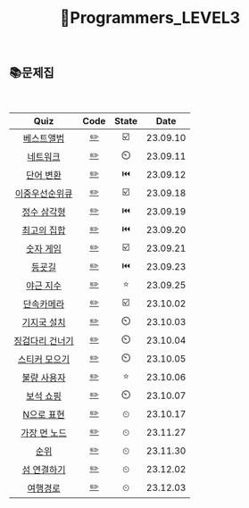 <div align="center">
  <br />
  <h1> 🥉Programmers_LEVEL3 </h1>
  <br />
</div>

## 📚문제집

<br />

|                                        Quiz                                        |           Code            | State |   Date   |
| :--------------------------------------------------------------------------------: | :-----------------------: | :---: | :------: |
|   [베스트앨범](https://school.programmers.co.kr/learn/courses/30/lessons/42579)    |   [✏️](./베스트앨범.js)   |  ☑️   | 23.09.10 |
|    [네트워크](https://school.programmers.co.kr/learn/courses큐30/lessons/43162)    |    [✏️](./네트워크.js)    |  ⏲️   | 23.09.11 |
|    [단어 변환](https://school.programmers.co.kr/learn/courses/30/lessons/43163)    |    [✏️](./단어변환.js)    |  ⏮️   | 23.09.12 |
| [이중우선순위큐](https://school.programmers.co.kr/learn/courses/30/lessons/42628)  | [✏️](./이중우선순위큐.js) |  ☑️   | 23.09.18 |
|   [정수 삼각형](https://school.programmers.co.kr/learn/courses/30/lessons/43105)   |   [✏️](./정수삼각형.js)   |  ⏮️   | 23.09.19 |
|   [최고의 집합](https://school.programmers.co.kr/learn/courses/30/lessons/12938)   |   [✏️](./최고의집합.js)   |  ⏮️   | 23.09.20 |
|    [숫자 게임](https://school.programmers.co.kr/learn/courses/30/lessons/12987)    |    [✏️](./숫자게임.js)    |  ☑️   | 23.09.21 |
|     [등굣길](https://school.programmers.co.kr/learn/courses/30/lessons/42898)      |     [✏️](./등굣길.js)     |  ⏮️   | 23.09.23 |
|    [야근 지수](https://school.programmers.co.kr/learn/courses/30/lessons/12927)    |    [✏️](./야근지수.js)    |  ⭐   | 23.09.25 |
|   [단속카메라](https://school.programmers.co.kr/learn/courses/30/lessons/42884)    |   [✏️](./단속카메라.js)   |  ☑️   | 23.10.02 |
|   [기지국 설치](https://school.programmers.co.kr/learn/courses/30/lessons/12979)   |  [✏️](./기지국에설치.js)  |  ⏲️   | 23.10.03 |
| [징검다리 건너기](https://school.programmers.co.kr/learn/courses/30/lessons/64062) | [✏️](./징검다리건너기.js) |  ⏲️   | 23.10.04 |
|  [스티커 모으기](https://school.programmers.co.kr/learn/courses/30/lessons/12971)  |  [✏️](./스티커모으기.js)  |  ⏲️   | 23.10.05 |
|   [불량 사용자](https://school.programmers.co.kr/learn/courses/30/lessons/64064)   |   [✏️](./불량사용자.js)   |  ⭐   | 23.10.06 |
|    [보석 쇼핑](https://school.programmers.co.kr/learn/courses/30/lessons/67258)    |    [✏️](./보석쇼핑.js)    |  ⏲️   | 23.10.07 |
|   [N으로 표현](https://school.programmers.co.kr/learn/courses/30/lessons/42895)    |   [✏️](./N으로표현.js)    |   ⏲   | 23.10.17 |
|  [가장 먼 노드](https://school.programmers.co.kr/learn/courses/30/lessons/49189)   |   [✏️](./가장먼노드.js)   |   ⏲   | 23.11.27 |
|      [순위](https://school.programmers.co.kr/learn/courses/30/lessons/49191)       |      [✏️](./순위.js)      |   ⏲   | 23.11.30 |
|   [섬 연결하기](https://school.programmers.co.kr/learn/courses/30/lessons/42861)   |   [✏️](./섬연결하기.js)   |   ⏲   | 23.12.02 |
|    [여행경로](https://school.programmers.co.kr/learn/courses/30/lessons/43164)     |    [✏️](./여행경로.js)    |   ⏲   | 23.12.03 |
